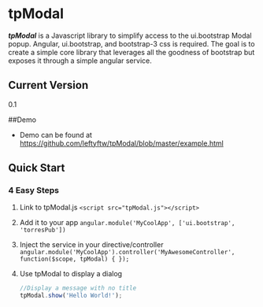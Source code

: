 # tpModal

***tpModal*** is a Javascript library to simplify access to the ui.bootstrap Modal popup.  Angular, ui.bootstrap, and bootstrap-3 css is required.  The goal is to create a simple core library that leverages all the goodness of bootstrap but exposes it through a simple angular service.

## Current Version
0.1

##Demo
- Demo can be found at https://github.com/leftyftw/tpModal/blob/master/example.html


## Quick Start

### 4 Easy Steps

1. Link to tpModal.js `<script src="tpModal.js"></script>`
2. Add it to your app `angular.module('MyCoolApp', ['ui.bootstrap', 'torresPub'])`
3. Inject the service in your directive/controller `angular.module('MyCoolApp').controller('MyAwesomeController', function($scope, tpModal) { });`
4. Use tpModal to display a dialog

   ```javascript
   //Display a message with no title
   tpModal.show('Hello World!');
   ```

